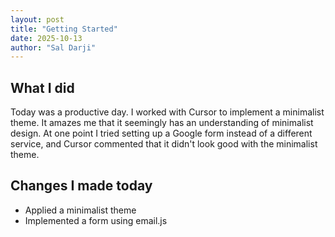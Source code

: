 ```yaml
---
layout: post
title: "Getting Started"
date: 2025-10-13
author: "Sal Darji"
---
```


## What I did
Today was a productive day. I worked with Cursor to implement a minimalist theme. It amazes me that it seemingly has an understanding of minimalist design. At one point I tried setting up a Google form instead of a different service, and Cursor commented that it didn't look good with the minimalist theme.

## Changes I made today

+ Applied a minimalist theme
+ Implemented a form using email.js